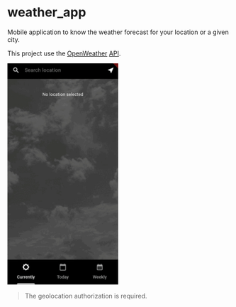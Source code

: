 # weather_app

Mobile application to know the weather forecast for your location or a given city.

This project use the [OpenWeather](https://openweathermap.org/) [API](https://openweathermap.org/api).

<img src="https://github.com/trixky/weather_app/blob/main/.demo/screenshots.gif" alt="Demo gif" width="250"/>

> The geolocation authorization is required.
> 
